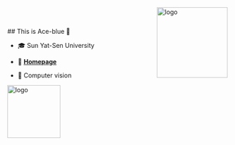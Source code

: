 <img src="https://github-readme-stats.vercel.app/api?username=Ace-blue&show_icons=true" alt="logo" height="160" align="right" style="margin: 5px; margin-bottom: 20px;" />
</br>
</br>
</br>
## This is Ace-blue 👀

- 🎓 Sun Yat-Sen University

- 📖 [**Homepage**](https://ace-blue.github.io/io/)

- 🔭 Computer vision



<img src="https://github-profile-trophy.vercel.app/?username=Ace-blue&theme=flat" alt="logo" height="120" align="center" style="margin: auto; margin-bottom: 20px;" />
